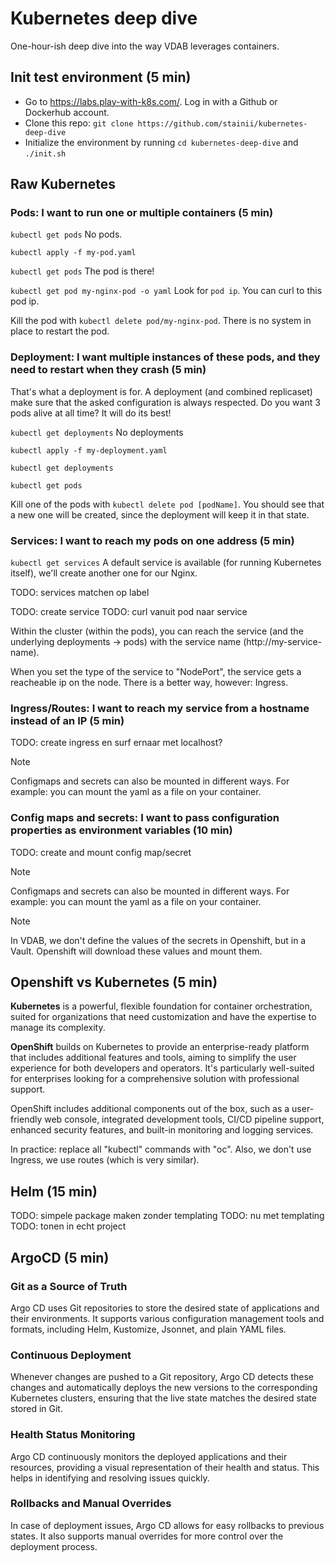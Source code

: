 # Kubernetes deep dive
One-hour-ish deep dive into the way VDAB leverages containers.

## Init test environment (5 min)
* Go to https://labs.play-with-k8s.com/. Log in with a Github or Dockerhub account.
* Clone this repo: `git clone https://github.com/stainii/kubernetes-deep-dive`
* Initialize the environment by running `cd kubernetes-deep-dive` and `./init.sh`

## Raw Kubernetes
### Pods: I want to run one or multiple containers (5 min)
`kubectl get pods`
No pods.

`kubectl apply -f my-pod.yaml`

`kubectl get pods`
The pod is there!

`kubectl get pod my-nginx-pod -o yaml`
Look for `pod ip`. You can curl to this pod ip.

Kill the pod with `kubectl delete pod/my-nginx-pod`. There is no system in place to restart the pod.

### Deployment: I want multiple instances of these pods, and they need to restart when they crash (5 min)
That's what a deployment is for. A deployment (and combined replicaset) make sure that the asked configuration is always respected. Do you want 3 pods alive at all time? It will do its best!

`kubectl get deployments`
No deployments

`kubectl apply -f my-deployment.yaml`

`kubectl get deployments`

`kubectl get pods`

Kill one of the pods with `kubectl delete pod [podName]`.
You should see that a new one will be created, since the deployment will keep it in that state.

### Services: I want to reach my pods on one address (5 min)
`kubectl get services`
A default service is available (for running Kubernetes itself), we'll create another one for our Nginx.

TODO: services matchen op label

TODO: create service
TODO: curl vanuit pod naar service

Within the cluster (within the pods), you can reach the service (and the underlying deployments -> pods) with the service name (http://my-service-name).

When you set the type of the service to "NodePort", the service gets a reacheable ip on the node. There is a better way, however: Ingress.

### Ingress/Routes: I want to reach my service from a hostname instead of an IP (5 min)
TODO: create ingress en surf ernaar met localhost?

> [!NOTE]
> Configmaps and secrets can also be mounted in different ways. For example: you can mount the yaml as a file on your container.


### Config maps and secrets: I want to pass configuration properties as environment variables (10 min)
TODO: create and mount config map/secret

> [!NOTE]
> Configmaps and secrets can also be mounted in different ways. For example: you can mount the yaml as a file on your container.

> [!NOTE]
> In VDAB, we don't define the values of the secrets in Openshift, but in a Vault. Openshift will download these values and mount them.

## Openshift vs Kubernetes (5 min)
**Kubernetes** is a powerful, flexible foundation for container orchestration, suited for organizations that need customization and have the expertise to manage its complexity.

**OpenShift** builds on Kubernetes to provide an enterprise-ready platform that includes additional features and tools, aiming to simplify the user experience for both developers and operators. It's particularly well-suited for enterprises looking for a comprehensive solution with professional support.

OpenShift includes additional components out of the box, such as a user-friendly web console, integrated development tools, CI/CD  pipeline support, enhanced security features, and built-in monitoring and logging services.

In practice: replace all "kubectl" commands with "oc". Also, we don't use Ingress, we use routes (which is very similar).

## Helm (15 min)
TODO: simpele package maken zonder templating
TODO: nu met templating
TODO: tonen in echt project

## ArgoCD (5 min)
### Git as a Source of Truth
Argo CD uses Git repositories to store the desired state of applications and their environments. It supports various configuration management tools and formats, including Helm, Kustomize, Jsonnet, and plain YAML files.

### Continuous Deployment
Whenever changes are pushed to a Git repository, Argo CD detects these changes and automatically deploys the new versions to the corresponding Kubernetes clusters, ensuring that the live state matches the desired state stored in Git.

### Health Status Monitoring
Argo CD continuously monitors the deployed applications and their resources, providing a visual representation of their health and status. This helps in identifying and resolving issues quickly.

### Rollbacks and Manual Overrides
In case of deployment issues, Argo CD allows for easy rollbacks to previous states. It also supports manual overrides for more control over the deployment process.
